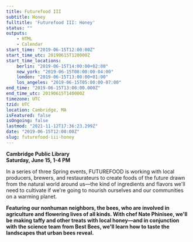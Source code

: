 ```yaml
---
title: Futurefood III
subtitle: Honey
fulltitle: 'Futurefood III: Honey'
status: ""
outputs:
    - HTML
    - Calendar
start_time: "2019-06-15T12:00:00Z"
start_time_utc: 20190615T120000Z
start_time_locations:
    berlin: "2019-06-15T14:00:00+02:00"
    new_york: "2019-06-15T08:00:00-04:00"
    london: "2019-06-15T13:00:00+01:00"
    los_angeles: "2019-06-15T05:00:00-07:00"
end_time: "2019-06-15T13:00:00.000Z"
end_time_utc: 20190615T140000Z
timezone: UTC
tzid: UTC
location: Cambridge, MA
isFeatured: false
isOngoing: false
lastmod: "2021-11-12T17:36:23.299Z"
date: "2019-06-15T12:00:00Z"
slug: futurefood-iii-honey
---
```

**Cambridge Public Library<br />
Saturday, June 15, 1-4 PM**

In a series of three Spring events, FUTUREFOOD is working with local producers, brewers, and restaurateurs to create foods of the future drawn from the natural world around us—the kind of ingredients and flavors we'll need to cultivate if we're going to nourish ourselves and our communities on a warming planet.

**Featuring our nonhuman neighbors, the bees, who are involved in agriculture and flowering lives of all kinds. With chef Nate Phinisee, we'll be making taffy and other treats with local honey—and in conjunction with the science team from Best Bees, we'll learn how to taste the landscapes that urban bees reveal.**